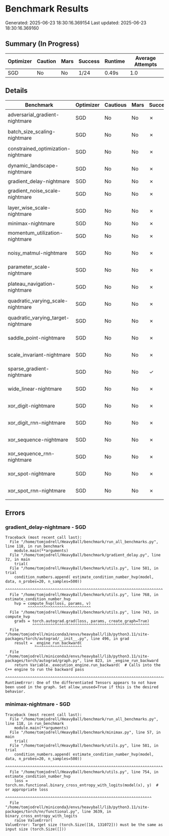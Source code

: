 # Benchmark Results
Generated: 2025-06-23 18:30:16.369154
Last updated: 2025-06-23 18:30:16.369160

## Summary (In Progress)

| Optimizer | Caution | Mars | Success | Runtime | Average Attempts |
|-----------|---|---|---------|----------|------|
| SGD | No | No | 1/24 | 0.49s | 1.0 |

## Details

| Benchmark | Optimizer | Cautious | Mars | Success | Runtime | Loss | Attempts | Seed | Winning Config |
|-----------|-----------|---------|---|---|----------|------|---|---|----------------|
| adversarial_gradient-nightmare | SGD | No | No | ✗ | 1.04s | 1.07e+00 | 1 | 0 | `ForeachSGD(lr=0.00100, betas=(0.100, 0.0010), shampoo_beta=0.001)` |
| batch_size_scaling-nightmare | SGD | No | No | ✗ | 0.56s | 2.06e+00 | 1 | 0 | `ForeachSGD(lr=0.00100, betas=(0.100, 0.0010), shampoo_beta=0.001)` |
| constrained_optimization-nightmare | SGD | No | No | ✗ | 1.01s | 4.00e+00 | 1 | 0 | `ForeachSGD(lr=0.00100, betas=(0.100, 0.0010), shampoo_beta=0.001)` |
| dynamic_landscape-nightmare | SGD | No | No | ✗ | 1.14s | 1.50e+00 | 1 | 0 | `ForeachSGD(lr=0.10000, betas=(0.100, 0.0010), shampoo_beta=0.001)` |
| gradient_delay-nightmare | SGD | No | No | ✗ | 0.49s | inf | 1 | 0 | N/A |
| gradient_noise_scale-nightmare | SGD | No | No | ✗ | 0.01s | 9.87e-01 | 1 | 0 | `ForeachSGD(lr=0.00100, betas=(0.100, 0.0010), shampoo_beta=0.001)` |
| layer_wise_scale-nightmare | SGD | No | No | ✗ | 0.69s | 3.51e+08 | 1 | 0 | `ForeachSGD(lr=0.00010, betas=(0.100, 0.0010), shampoo_beta=0.001)` |
| minimax-nightmare | SGD | No | No | ✗ | 0.27s | inf | 1 | 0 | N/A |
| momentum_utilization-nightmare | SGD | No | No | ✗ | 0.51s | 1.06e+00 | 1 | 0 | `ForeachSGD(lr=0.00100, betas=(0.100, 0.0010), shampoo_beta=0.001)` |
| noisy_matmul-nightmare | SGD | No | No | ✗ | 0.72s | 3.87e-06 | 1 | 0 | `ForeachSGD(lr=0.00100, betas=(0.100, 0.0010), shampoo_beta=0.001)` |
| parameter_scale-nightmare | SGD | No | No | ✗ | 0.88s | 3.52e+05 | 1 | 0 | `ForeachSGD(lr=0.00010, betas=(0.100, 0.0010), shampoo_beta=0.001)` |
| plateau_navigation-nightmare | SGD | No | No | ✗ | 0.70s | 1.00e+00 | 1 | 0 | `ForeachSGD(lr=0.00100, betas=(0.100, 0.0010), shampoo_beta=0.001)` |
| quadratic_varying_scale-nightmare | SGD | No | No | ✗ | 1.36s | 1.00e+00 | 1 | 0 | `ForeachSGD(lr=0.00100, betas=(0.100, 0.0010), shampoo_beta=0.001)` |
| quadratic_varying_target-nightmare | SGD | No | No | ✗ | 0.97s | 1.00e+00 | 1 | 0 | `ForeachSGD(lr=0.00100, betas=(0.100, 0.0010), shampoo_beta=0.001)` |
| saddle_point-nightmare | SGD | No | No | ✗ | 1.23s | 1.00e+01 | 1 | 0 | `ForeachSGD(lr=0.00100, betas=(0.100, 0.0010), shampoo_beta=0.001)` |
| scale_invariant-nightmare | SGD | No | No | ✗ | 0.58s | 6.47e+00 | 1 | 0 | `ForeachSGD(lr=0.00100, betas=(0.100, 0.0010), shampoo_beta=0.001)` |
| sparse_gradient-nightmare | SGD | No | No | ✓ | 0.49s | 4.14e-05 | 1 | 0 | `ForeachSGD(lr=0.00000, betas=(0.998, 1.0000), shampoo_beta=1.000)` |
| wide_linear-nightmare | SGD | No | No | ✗ | 0.70s | 2.43e+04 | 1 | 0 | `ForeachSGD(lr=0.00100, betas=(0.100, 0.0010), shampoo_beta=0.001)` |
| xor_digit-nightmare | SGD | No | No | ✗ | 0.10s | 7.08e-01 | 1 | 0 | `ForeachSGD(lr=0.00000, betas=(0.100, 0.0010), shampoo_beta=0.001)` |
| xor_digit_rnn-nightmare | SGD | No | No | ✗ | 0.20s | 7.16e-01 | 1 | 0 | `ForeachSGD(lr=0.00000, betas=(0.100, 0.0010), shampoo_beta=0.001)` |
| xor_sequence-nightmare | SGD | No | No | ✗ | 0.18s | 7.03e-01 | 1 | 0 | `ForeachSGD(lr=0.00100, betas=(0.100, 0.0010), shampoo_beta=0.001)` |
| xor_sequence_rnn-nightmare | SGD | No | No | ✗ | 0.29s | 7.12e-01 | 1 | 0 | `ForeachSGD(lr=0.00100, betas=(0.100, 0.0010), shampoo_beta=0.001)` |
| xor_spot-nightmare | SGD | No | No | ✗ | 0.17s | 7.58e-01 | 1 | 0 | `ForeachSGD(lr=0.00100, betas=(0.100, 0.0010), shampoo_beta=0.001)` |
| xor_spot_rnn-nightmare | SGD | No | No | ✗ | 0.10s | 7.06e-01 | 1 | 0 | `ForeachSGD(lr=0.00100, betas=(0.100, 0.0010), shampoo_beta=0.001)` |

## Errors


### gradient_delay-nightmare - SGD
```
Traceback (most recent call last):
  File "/home/tomjodrell/HeavyBall/benchmark/run_all_benchmarks.py", line 118, in run_benchmark
    module.main(**arguments)
  File "/home/tomjodrell/HeavyBall/benchmark/gradient_delay.py", line 72, in main
    trial(
  File "/home/tomjodrell/HeavyBall/benchmark/utils.py", line 581, in trial
    condition_numbers.append( estimate_condition_number_hvp(model, data, n_probes=20, n_samples=500))
                              ^^^^^^^^^^^^^^^^^^^^^^^^^^^^^^^^^^^^^^^^^^^^^^^^^^^^^^^^^^^^^^^^^^^^^^
  File "/home/tomjodrell/HeavyBall/benchmark/utils.py", line 768, in estimate_condition_number_hvp
    hvp = compute_hvp(loss, params, v)
          ^^^^^^^^^^^^^^^^^^^^^^^^^^^^
  File "/home/tomjodrell/HeavyBall/benchmark/utils.py", line 743, in compute_hvp
    grads = torch.autograd.grad(loss, params, create_graph=True)
            ^^^^^^^^^^^^^^^^^^^^^^^^^^^^^^^^^^^^^^^^^^^^^^^^^^^^
  File "/home/tomjodrell/miniconda3/envs/heavyball/lib/python3.11/site-packages/torch/autograd/__init__.py", line 496, in grad
    result = _engine_run_backward(
             ^^^^^^^^^^^^^^^^^^^^^
  File "/home/tomjodrell/miniconda3/envs/heavyball/lib/python3.11/site-packages/torch/autograd/graph.py", line 823, in _engine_run_backward
    return Variable._execution_engine.run_backward(  # Calls into the C++ engine to run the backward pass
           ^^^^^^^^^^^^^^^^^^^^^^^^^^^^^^^^^^^^^^^^^^^^^^^^^^^^^^^^^^^^^^^^^^^^^^^^^^^^^^^^^^^^^^^^^^^^^^
RuntimeError: One of the differentiated Tensors appears to not have been used in the graph. Set allow_unused=True if this is the desired behavior.

```

### minimax-nightmare - SGD
```
Traceback (most recent call last):
  File "/home/tomjodrell/HeavyBall/benchmark/run_all_benchmarks.py", line 118, in run_benchmark
    module.main(**arguments)
  File "/home/tomjodrell/HeavyBall/benchmark/minimax.py", line 57, in main
    trial(
  File "/home/tomjodrell/HeavyBall/benchmark/utils.py", line 581, in trial
    condition_numbers.append( estimate_condition_number_hvp(model, data, n_probes=20, n_samples=500))
                              ^^^^^^^^^^^^^^^^^^^^^^^^^^^^^^^^^^^^^^^^^^^^^^^^^^^^^^^^^^^^^^^^^^^^^^
  File "/home/tomjodrell/HeavyBall/benchmark/utils.py", line 754, in estimate_condition_number_hvp
    loss = torch.nn.functional.binary_cross_entropy_with_logits(model(x), y)  # or appropriate loss
           ^^^^^^^^^^^^^^^^^^^^^^^^^^^^^^^^^^^^^^^^^^^^^^^^^^^^^^^^^^^^^^^^^
  File "/home/tomjodrell/miniconda3/envs/heavyball/lib/python3.11/site-packages/torch/nn/functional.py", line 3639, in binary_cross_entropy_with_logits
    raise ValueError(
ValueError: Target size (torch.Size([16, 131072])) must be the same as input size (torch.Size([]))

```
